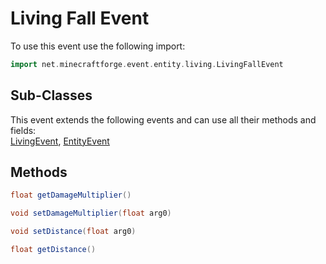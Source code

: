 # Living Fall Event

To use this event use the following import:
```groovy
import net.minecraftforge.event.entity.living.LivingFallEvent
```

## Sub-Classes
This event extends the following events and can use all their methods and fields: <br>
[LivingEvent](living_event/living_event.md), [EntityEvent](entity_event/entity_event.md)

## Methods
```groovy
float getDamageMultiplier()
```

```groovy
void setDamageMultiplier(float arg0)
```

```groovy
void setDistance(float arg0)
```

```groovy
float getDistance()
```
